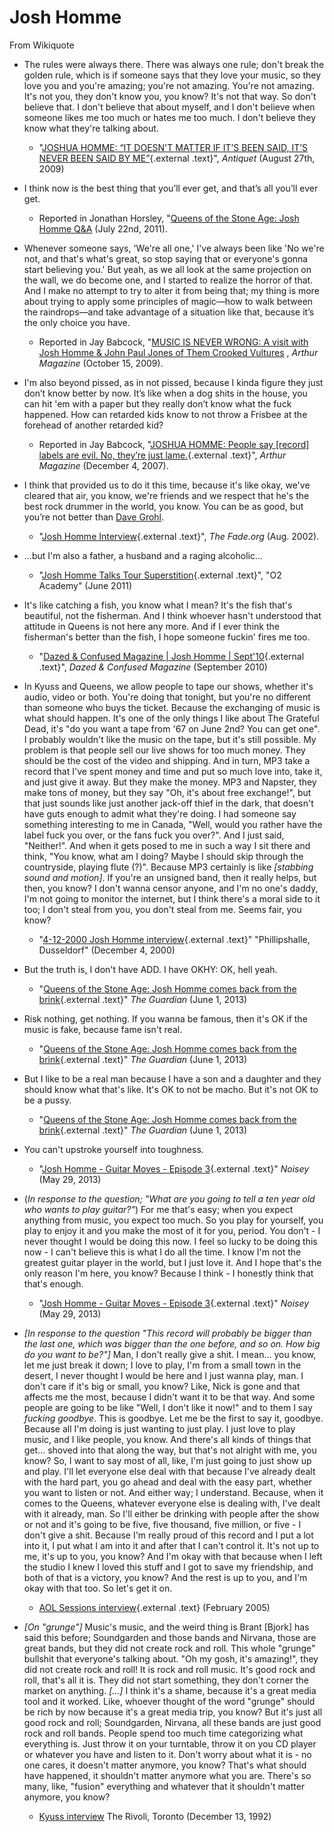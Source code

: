 Josh Homme 
==========

From Wikiquote

-   The rules were always there. There was always one rule; don't break the golden rule, which is if someone says that they love your music, so they love you and you're amazing; you're not amazing. You're not amazing. It's not you, they don't know you, you know? It's not that way. So don't believe that. I don't believe that about myself, and I don't believe when someone likes me too much or hates me too much. I don't believe they know what they're talking about.
    -   "[JOSHUA HOMME: “IT DOESN'T MATTER IF IT’S BEEN SAID, IT’S NEVER BEEN SAID BY ME”](http://www.antiquiet.com/news/2010/09/josh-homme-interview-zane-lowe/){.external
        .text}", *Antiquet* (August 27th, 2009)

-   I think now is the best thing that you’ll ever get, and that’s all you’ll ever get.
    -   Reported in Jonathan Horsley, "[Queens of the Stone Age: Josh     Homme     Q&A](http://www.decibelmagazine.com/uncategorized/queens-of-the-stone-age-josh-homme-qa/)
        (July 22nd, 2011).

-   Whenever someone says, 'We're all one,' I've always been like 'No
    we're not, and that's what's great, so stop saying that or
    everyone's gonna start believing you.' But yeah, as we all look at
    the same projection on the wall, we do become one, and I started to
    realize the horror of that. And I make no attempt to try to alter it
    from being that; my thing is more about trying to apply some
    principles of magic—how to walk between the raindrops—and take
    advantage of a situation like that, because it’s the only choice you
    have.
    -   Reported in Jay Babcock, "[MUSIC IS NEVER WRONG: A visit with Josh Homme & John Paul Jones of Them Crooked Vultures](http://www.arthurmag.com/2009/10/15/them-crooked-vultures/)
        , *Arthur Magazine* (October 15, 2009).


-   I'm also beyond pissed, as in not pissed, because I kinda figure
    they just don’t know better by now. It’s like when a dog shits in
    the house, you can hit 'em with a paper but they really don’t know
    what the fuck happened. How can retarded kids know to not throw a
    Frisbee at the forehead of another retarded kid?
    -   Reported in Jay Babcock, "[JOSHUA HOMME: People say \[record\]
        labels are evil. No, they’re just
        lame.](http://www.arthurmag.com/2007/12/04/josh-homme-people-say-labels-are-evil-no-theyre-just-lame/){.external
        .text}", *Arthur Magazine* (December 4, 2007).


-   I think that provided us to do it this time, because it's like okay,
    we've cleared that air, you know, we're friends and we respect that
    he's the best rock drummer in the world, you know. You can be as
    good, but you’re not better than [Dave
    Grohl](/wiki/Dave_Grohl "Dave Grohl").
    -   "[Josh Homme
        Interview](http://thefade.net/oldsite/transcripts/0208xxjosh.html){.external
        .text}", *The Fade.org* (Aug. 2002).


-   ...but I'm also a father, a husband and a raging alcoholic...
    -   "[Josh Homme Talks Tour
        Superstition](http://www.youtube.com/watch?v=712MM-wF3r8){.external
        .text}", "O2 Academy" (June 2011)


-   It's like catching a fish, you know what I mean? It's the fish
    that's beautiful, not the fisherman. And I think whoever hasn't
    understood that attitude in Queens is not here any more. And if I
    ever think the fisherman's better than the fish, I hope someone
    fuckin' fires me too.
    -   "[Dazed & Confused Magazine | Josh Homme |
        Sept'10](http://www.youtube.com/watch?v=Zf8MQqPIroc){.external
        .text}", *Dazed & Confused Magazine* (September 2010)


-   In Kyuss and Queens, we allow people to tape our shows, whether it's
    audio, video or both. You're doing that tonight, but you're no
    different than someone who buys the ticket. Because the exchanging
    of music is what should happen. It's one of the only things I like
    about The Grateful Dead, it's "do you want a tape from '67 on June
    2nd? You can get one". I probably wouldn't like the music on the
    tape, but it's still possible. My problem is that people sell our
    live shows for too much money. They should be the cost of the video
    and shipping. And in turn, MP3 take a record that I've spent money
    and time and put so much love into, take it, and just give it away.
    But they make the money. MP3 and Napster, they make tons of money,
    but they say "Oh, it's about free exchange!", but that just sounds
    like just another jack-off thief in the dark, that doesn't have guts
    enough to admit what they're doing. I had someone say something
    interesting to me in Canada, "Well, would you rather have the label
    fuck you over, or the fans fuck you over?". And I just said,
    "Neither!". And when it gets posed to me in such a way I sit there
    and think, "You know, what am I doing? Maybe I should skip through
    the countryside, playing flute (?)". Because MP3 certainly is like
    *\[stabbing sound and motion\]*. If you're an unsigned band, then it
    really helps, but then, you know? I don't wanna censor anyone, and
    I'm no one's daddy, I'm not going to monitor the internet, but I
    think there's a moral side to it too; I don't steal from you, you
    don't steal from me. Seems fair, you know?
    -   "[4-12-2000 Josh Homme
        interview](http://www.youtube.com/watch?v=ZqpuGGOUJRE){.external
        .text}" "Phillipshalle, Dusseldorf" (December 4, 2000)


-   But the truth is, I don't have ADD. I have OKHY: OK, hell yeah.
    -   "[Queens of the Stone Age: Josh Homme comes back from the
        brink](http://www.guardian.co.uk/music/2013/jun/01/queens-stone-age-like-clockwork){.external
        .text}" *The Guardian* (June 1, 2013)


-   Risk nothing, get nothing. If you wanna be famous, then it's OK if
    the music is fake, because fame isn't real.
    -   "[Queens of the Stone Age: Josh Homme comes back from the
        brink](http://www.guardian.co.uk/music/2013/jun/01/queens-stone-age-like-clockwork){.external
        .text}" *The Guardian* (June 1, 2013)


-   But I like to be a real man because I have a son and a daughter and
    they should know what that's like. It's OK to not be macho. But it's
    not OK to be a pussy.
    -   "[Queens of the Stone Age: Josh Homme comes back from the
        brink](http://www.guardian.co.uk/music/2013/jun/01/queens-stone-age-like-clockwork){.external
        .text}" *The Guardian* (June 1, 2013)


-   You can't upstroke yourself into toughness.
    -   "[Josh Homme - Guitar Moves - Episode
        3](http://www.youtube.com/watch?v=AJDUHq2mJx0){.external .text}"
        *Noisey* (May 29, 2013)


-   (*In response to the question; "What are you going to tell a ten
    year old who wants to play guitar?"*) For me that's easy; when you
    expect anything from music, you expect too much. So you play for
    yourself, you play to enjoy it and you make the most of it for you,
    period. You don't - I never thought I would be doing this now. I
    feel so lucky to be doing this now - I can't believe this is what I
    do all the time. I know I'm not the greatest guitar player in the
    world, but I just love it. And I hope that's the only reason I'm
    here, you know? Because I think - I honestly think that that's
    enough.
    -   "[Josh Homme - Guitar Moves - Episode
        3](http://www.youtube.com/watch?v=AJDUHq2mJx0){.external .text}"
        *Noisey* (May 29, 2013)


-   *\[In response to the question "This record will probably be bigger
    than the last one, which was bigger than the one before, and so on.
    How big do you want to be?"\]* Man, I don't really give a shit. I
    mean... you know, let me just break it down; I love to play, I'm
    from a small town in the desert, I never thought I would be here and
    I just wanna play, man. I don't care if it's big or small, you know?
    Like, Nick is gone and that affects me the most, because I didn't
    want it to be that way. And some people are going to be like "Well,
    I don't like it now!" and to them I say *fucking goodbye*. This is
    goodbye. Let me be the first to say it, goodbye. Because all I'm
    doing is just wanting to just play. I just love to play music, and I
    like people, you know. And there's all kinds of things that get...
    shoved into that along the way, but that's not alright with me, you
    know? So, I want to say most of all, like, I'm just going to just
    show up and play. I'll let everyone else deal with that because I've
    already dealt with the hard part, you go ahead and deal with the
    easy part, whether you want to listen or not. And either way; I
    understand. Because, when it comes to the Queens, whatever everyone
    else is dealing with, I've dealt with it already, man. So I'll
    either be drinking with people after the show or not and it's going
    to be five, five thousand, five million, or five - I don't give a
    shit. Because I'm really proud of this record and I put a lot into
    it, I put what I am into it and after that I can't control it. It's
    not up to me, it's up to you, you know? And I'm okay with that
    because when I left the studio I knew I loved this stuff and I got
    to save my friendship, and both of that is a victory, you know? And
    the rest is up to you, and I'm okay with that too. So let's get it
    on.
    -   [AOL Sessions
        interview](http://www.youtube.com/watch?v=lu50hwTzTxc){.external
        .text} (February 2005)


-   *\[On "grunge"\]* Music's music, and the weird thing is Brant \[Bjork\] has said this before; Soundgarden and those bands and Nirvana, those are great bands, but they did not create rock and roll. This whole "grunge" bullshit that everyone's talking about. "Oh my gosh, it's amazing!", they did not create rock and roll! It is rock and roll music. It's good rock and roll, that's all it is. They did not start something, they don't corner the market on anything. *\[...\]* I think it's a shame, because it's a great media tool and it worked. Like, whoever thought of the word "grunge" should be rich by now because it's a great media trip, you know? But it's just all good rock and roll; Soundgarden, Nirvana, all these bands are just good rock and roll bands. People spend too much time categorizing what everything is. Just throw it on your turntable, throw it on you CD player or whatever you have and listen to it. Don't worry about what it is - no one cares, it doesn't matter anymore, you know? That's what should have happened, it shouldn't matter anymore what you are. There's so many, like, "fusion" everything and whatever that it shouldn't matter anymore, you know?
    -   [Kyuss interview](http://www.youtube.com/watch?v=Bqai2XYiFyI) The Rivoli, Toronto (December 13, 1992)

